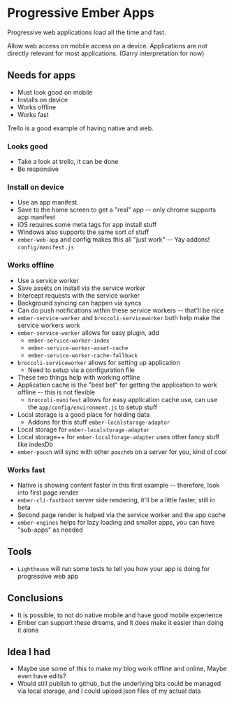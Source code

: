 # Progressive Ember Apps

Progressive web applications load all the time and fast.

Allow web access on mobile access on a device. Applications are not
directly relevant for most applications. (Garry interpretation for now)

## Needs for apps

* Must look good on mobile
* Installs on device
* Works offline
* Works fast

Trello is a good example of having native and web.

### Looks good

* Take a look at trello, it can be done
* Be responsive

### Install on device

* Use an app manifest
* Save to the home screen to get a "real" app -- only chrome supports app manifest
* iOS requires some meta tags for app install stuff
* Windows also supports the same sort of stuff
* `ember-web-app` and config makes this all "just work" -- Yay addons! `config/manifest.js`

### Works offline

* Use a service worker
* Save assets on install via the service worker
* Intercept requests with the service worker
* Background syncing can happen via syncs
* Can do push notifications within these service workers -- that'll be nice
* `ember-service-worker` and `broccoli-serviceworker` both help make the service workers work
* `ember-service-worker` allows for easy plugin, add
  * `ember-service-worker-index`
  * `ember-service-worker-asset-cache`
  * `ember-service-worker-cache-fallback`
* `broccoli-serviceworker` allows for setting up application
  * Need to setup via a configuration file
* These two things help with working offline
* Application cache is the "best bet" for getting the application to work offline -- this is not flexible
  * `broccoli-manifest` allows for easy application cache use, can use the `app/config/environment.js` to setup stuff
* Local storage is a good place for holding data
  * Addons for this stuff `ember-localstorage-adaptor`
* Local storage for `ember-localstorage-adaptor`
* Local storage++ for `ember-localforage-adapter` uses other fancy stuff like indexDb
* `ember-pouch` will sync with other `pouchdb` on a server for you, kind of cool

### Works fast

* Native is showing content faster in this first example -- therefore, look into first page render
* `ember-cli-fastboot` server side rendering, it'll be a little faster, still in beta
* Second page render is helped via the service worker and the app cache
* `ember-engines` helps for lazy loading and smaller apps, you can have "sub-apps" as needed


## Tools

* `Lighthouse` will run some tests to tell you how your app is doing for progressive web app


## Conclusions

* It is possible, to not do native mobile and have good mobile experience
* Ember can support these dreams, and it does make it easier than doing it alone


## Idea I had

* Maybe use some of this to make my blog work offline and online, Maybe even have edits?
* Would still publish to github, but the underlying bits could be managed via local storage, and I could upload json files of my actual data
